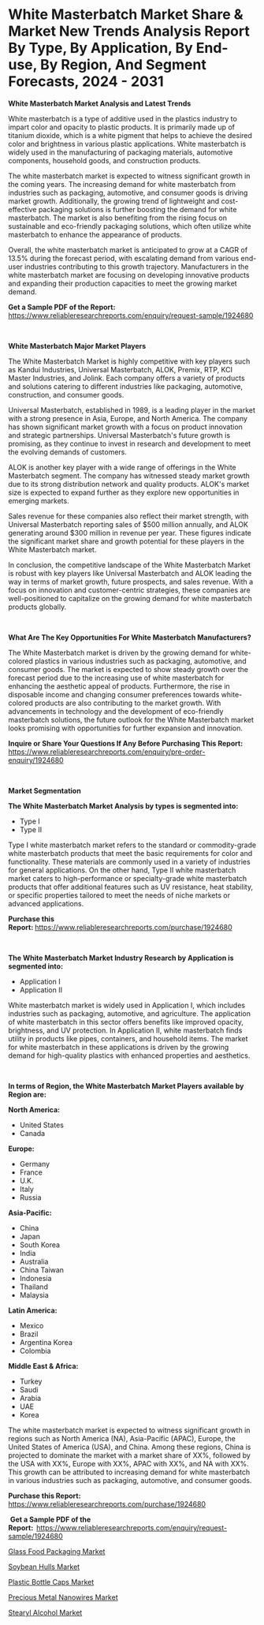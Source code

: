 <p><h1>White Masterbatch Market Share & Market New Trends Analysis Report By Type, By Application, By End-use, By Region, And Segment Forecasts, 2024 - 2031</h1></p><p><strong>White Masterbatch Market Analysis and Latest Trends</strong></p>
<p><p>White masterbatch is a type of additive used in the plastics industry to impart color and opacity to plastic products. It is primarily made up of titanium dioxide, which is a white pigment that helps to achieve the desired color and brightness in various plastic applications. White masterbatch is widely used in the manufacturing of packaging materials, automotive components, household goods, and construction products.</p><p>The white masterbatch market is expected to witness significant growth in the coming years. The increasing demand for white masterbatch from industries such as packaging, automotive, and consumer goods is driving market growth. Additionally, the growing trend of lightweight and cost-effective packaging solutions is further boosting the demand for white masterbatch. The market is also benefiting from the rising focus on sustainable and eco-friendly packaging solutions, which often utilize white masterbatch to enhance the appearance of products.</p><p>Overall, the white masterbatch market is anticipated to grow at a CAGR of 13.5% during the forecast period, with escalating demand from various end-user industries contributing to this growth trajectory. Manufacturers in the white masterbatch market are focusing on developing innovative products and expanding their production capacities to meet the growing market demand.</p></p>
<p><strong>Get a Sample PDF of the Report:&nbsp;</strong> <a href="https://www.reliableresearchreports.com/enquiry/request-sample/1924680">https://www.reliableresearchreports.com/enquiry/request-sample/1924680</a></p>
<p>&nbsp;</p>
<p><strong>White Masterbatch Major Market Players</strong></p>
<p><p>The White Masterbatch Market is highly competitive with key players such as Kandui Industries, Universal Masterbatch, ALOK, Premix, RTP, KCI Master Industries, and Jolink. Each company offers a variety of products and solutions catering to different industries like packaging, automotive, construction, and consumer goods.</p><p>Universal Masterbatch, established in 1989, is a leading player in the market with a strong presence in Asia, Europe, and North America. The company has shown significant market growth with a focus on product innovation and strategic partnerships. Universal Masterbatch's future growth is promising, as they continue to invest in research and development to meet the evolving demands of customers.</p><p>ALOK is another key player with a wide range of offerings in the White Masterbatch segment. The company has witnessed steady market growth due to its strong distribution network and quality products. ALOK's market size is expected to expand further as they explore new opportunities in emerging markets.</p><p>Sales revenue for these companies also reflect their market strength, with Universal Masterbatch reporting sales of $500 million annually, and ALOK generating around $300 million in revenue per year. These figures indicate the significant market share and growth potential for these players in the White Masterbatch market.</p><p>In conclusion, the competitive landscape of the White Masterbatch Market is robust with key players like Universal Masterbatch and ALOK leading the way in terms of market growth, future prospects, and sales revenue. With a focus on innovation and customer-centric strategies, these companies are well-positioned to capitalize on the growing demand for white masterbatch products globally.</p></p>
<p>&nbsp;</p>
<p><strong>What Are The Key Opportunities For White Masterbatch Manufacturers?</strong></p>
<p><p>The White Masterbatch market is driven by the growing demand for white-colored plastics in various industries such as packaging, automotive, and consumer goods. The market is expected to show steady growth over the forecast period due to the increasing use of white masterbatch for enhancing the aesthetic appeal of products. Furthermore, the rise in disposable income and changing consumer preferences towards white-colored products are also contributing to the market growth. With advancements in technology and the development of eco-friendly masterbatch solutions, the future outlook for the White Masterbatch market looks promising with opportunities for further expansion and innovation.</p></p>
<p><strong>Inquire or Share Your Questions If Any Before Purchasing This Report:</strong> <a href="https://www.reliableresearchreports.com/enquiry/pre-order-enquiry/1924680">https://www.reliableresearchreports.com/enquiry/pre-order-enquiry/1924680</a></p>
<p>&nbsp;</p>
<p><strong>Market Segmentation</strong></p>
<p><strong>The White Masterbatch Market Analysis by types is segmented into:</strong></p>
<p><ul><li>Type I</li><li>Type II</li></ul></p>
<p><p>Type I white masterbatch market refers to the standard or commodity-grade white masterbatch products that meet the basic requirements for color and functionality. These materials are commonly used in a variety of industries for general applications. On the other hand, Type II white masterbatch market caters to high-performance or specialty-grade white masterbatch products that offer additional features such as UV resistance, heat stability, or specific properties tailored to meet the needs of niche markets or advanced applications.</p></p>
<p><strong>Purchase this Report:&nbsp;</strong><a href="https://www.reliableresearchreports.com/purchase/1924680">https://www.reliableresearchreports.com/purchase/1924680</a></p>
<p>&nbsp;</p>
<p><strong>The White Masterbatch Market Industry Research by Application is segmented into:</strong></p>
<p><ul><li>Application I</li><li>Application II</li></ul></p>
<p><p>White masterbatch market is widely used in Application I, which includes industries such as packaging, automotive, and agriculture. The application of white masterbatch in this sector offers benefits like improved opacity, brightness, and UV protection. In Application II, white masterbatch finds utility in products like pipes, containers, and household items. The market for white masterbatch in these applications is driven by the growing demand for high-quality plastics with enhanced properties and aesthetics.</p></p>
<p>&nbsp;</p>
<p><strong>In terms of Region, the White Masterbatch Market Players available by Region are:</strong></p>
<p>
    <p> <strong> North America: </strong>
        <ul>
            <li>United States</li>
            <li>Canada</li>
        </ul>
        </p> 
    <p> <strong> Europe: </strong>
        <ul>
            <li>Germany</li>
            <li>France</li>
            <li>U.K.</li>
            <li>Italy</li>
            <li>Russia</li>
        </ul>
        </p> 
    <p> <strong> Asia-Pacific: </strong>
        <ul>
            <li>China</li>
            <li>Japan</li>
            <li>South Korea</li>
            <li>India</li>
            <li>Australia</li>
            <li>China Taiwan</li>
            <li>Indonesia</li>
            <li>Thailand</li>
            <li>Malaysia</li>
        </ul>
        </p> 
    <p> <strong> Latin America: </strong>
        <ul>
            <li>Mexico</li>
            <li>Brazil</li>
            <li>Argentina Korea</li>
            <li>Colombia</li>
        </ul>
        </p> 
    <p> <strong> Middle East & Africa: </strong>
        <ul>
            <li>Turkey</li>
            <li>Saudi</li>
            <li>Arabia</li>
            <li>UAE</li>
            <li>Korea</li>
        </ul>
    </p>
    </p>
<p><p>The white masterbatch market is expected to witness significant growth in regions such as North America (NA), Asia-Pacific (APAC), Europe, the United States of America (USA), and China. Among these regions, China is projected to dominate the market with a market share of XX%, followed by the USA with XX%, Europe with XX%, APAC with XX%, and NA with XX%. This growth can be attributed to increasing demand for white masterbatch in various industries such as packaging, automotive, and consumer goods.</p></p>
<p><strong>Purchase this Report: </strong><a href="https://www.reliableresearchreports.com/purchase/1924680">https://www.reliableresearchreports.com/purchase/1924680</a></p>
<p>&nbsp;<strong>Get a Sample PDF of the Report:&nbsp;&nbsp;</strong><a href="https://www.reliableresearchreports.com/enquiry/request-sample/1924680">https://www.reliableresearchreports.com/enquiry/request-sample/1924680</a></p>
<p><strong></strong></p>
<p><p><a href="https://angry-finch-aaf.notion.site/Glass-Food-Packaging-Market-Provides-a-Comprehensive-Analysis-Including-a-Macro-Overview-of-the-Mark-cae6f7e5fae348d3a458be90a89d8a8e">Glass Food Packaging Market</a></p><p><a href="https://view.publitas.com/reportprime-1/soybean-hulls-market-size-growth-outlook-from-2024-to-2031-projecting-at-markets-trends-analysis-by-application-regional-outlook-and-revenue/">Soybean Hulls Market</a></p><p><a href="https://automatic-knee-4c7.notion.site/Plastic-Bottle-Caps-Market-Research-Report-Provides-thorough-Industry-Overview-which-offers-an-In-D-9168f30ed9f9432081bd168088e99161">Plastic Bottle Caps Market</a></p><p><a href="https://pretty-mail-caf.notion.site/Precious-Metal-Nanowires-Market-Offers-Provide-Insightful-Data-for-the-Time-Period-from-2024-to-2031-e7dab787671c462c88b0a8b315f3550b">Precious Metal Nanowires Market</a></p><p><a href="https://view.publitas.com/reportprime-1/stearyl-alcohol-market-size-and-examines-its-market-scope-with-a-primary-focus-on-growth-opportunities-and-forecasted-trends-spanning-from-2024-to-2031/">Stearyl Alcohol Market</a></p></p>